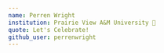 ```yaml
---
name: Perren Wright
institution: Prairie View A&M University 🚩
quote: Let's Celebrate!
github_user: perrenwright
---
```

